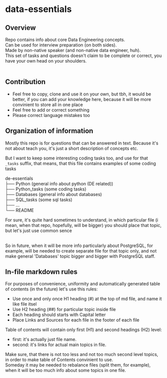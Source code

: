 # data-essentials

## Overview
Repo contains info about core Data Engineering concepts.<br/>
Can be used for interview preparation (on both sides).<br/>
Made by non-native speaker (and non-native data engineer, huh).<br/>
This set of tasks and questions doesn't claim to be complete or correct, you have your own head on your shoulders.<br/><br/>

## Contribution
* Feel free to copy, clone and use it on your own, but tbh, it would be better, if you can add your knowledge here, because it will be more convinient to store all in one place
* Feel free to add or correct something
* Please correct language mistakes too

## Organization of information
Mostly this repo is for questions that can be answered in text.
Because it's not about teach you, it's just a short description of concepts etc.

But I want to keep some interesting coding tasks too, and use for that `_tasks` suffix, that means, that this file contains examples of some coding tasks

de-essentials<br/>
├── Python     		(general info about python (DE related))<br/>
├── Python_tasks	(some coding tasks)<br/>
├── Databases		(general info about databases)<br/>
├── SQL_tasks		(some sql tasks)<br/>
├── ...<br/>
└── README<br/>

For sure, it's quite hard sometimes to understand, in which particular file (i mean, when that repo, hopefully, will be bigger) you should place that topic, but let's just use common sence<br/><br/>

So in future, when it will be more info particularly about PostgreSQL, for example, will be needed to create separate file for that topic only, and not make general 'Databases' topic bigger and bigger with PostgreSQL staff.

## In-file markdown rules

For purposes of convenience, uniformity and automatically generated table of contents (in the future) let's use this rules:

* Use once and only once H1 heading (\#) at the top of md file, and name it like file itsel
* Use H2 heading (\#\#) for particular topic inside file
* Each heading should starts with Capital letter
* Place Links and Sources for each file in the footer of each file

Table of contents will contain only first (H1) and second headings (H2) level:
- first: it's actually just file name.<br>
- second: it's links for actual main topics in file.<br>

Make sure, that there is not too less and not too much second level topics, in order to make table of Contents convinient to use.<br>
Someday it may be needed to rebalance files (split them, for example), when it will be too much info about some topics in one file.


